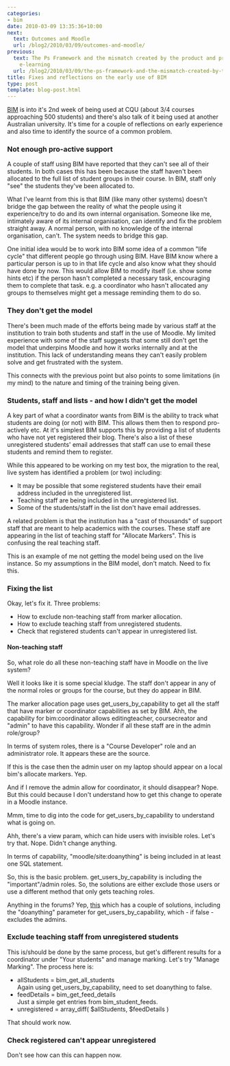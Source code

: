 ```yaml
---
categories:
- bim
date: 2010-03-09 13:35:36+10:00
next:
  text: Outcomes and Moodle
  url: /blog2/2010/03/09/outcomes-and-moodle/
previous:
  text: The Ps Framework and the mismatch created by the product and process of industrial
    e-learning
  url: /blog2/2010/03/09/the-ps-framework-and-the-mismatch-created-by-the-product-and-process-of-industrial-e-learning/
title: Fixes and reflections on the early use of BIM
type: post
template: blog-post.html
---
```

[BIM](/blog2/research/bam-blog-aggregation-management/) is into it's 2nd week of being used at CQU (about 3/4 courses approaching 500 students) and there's also talk of it being used at another Australian university. It's time for a couple of reflections on early experience and also time to identify the source of a common problem.

### Not enough pro-active support

A couple of staff using BIM have reported that they can't see all of their students. In both cases this has been because the staff haven't been allocated to the full list of student groups in their course. In BIM, staff only "see" the students they've been allocated to.

What I've learnt from this is that BIM (like many other systems) doesn't bridge the gap between the reality of what the people using it experience/try to do and its own internal organisation. Someone like me, intimately aware of its internal organisation, can identify and fix the problem straight away. A normal person, with no knowledge of the internal organisation, can't. The system needs to bridge this gap.

One initial idea would be to work into BIM some idea of a common "life cycle" that different people go through using BIM. Have BIM know where a particular person is up to in that life cycle and also know what they should have done by now. This would allow BIM to modify itself (i.e. show some hints etc) if the person hasn't completed a necessary task, encouraging them to complete that task. e.g. a coordinator who hasn't allocated any groups to themselves might get a message reminding them to do so.

### They don't get the model

There's been much made of the efforts being made by various staff at the institution to train both students and staff in the use of Moodle. My limited experience with some of the staff suggests that some still don't get the model that underpins Moodle and how it works internally and at the institution. This lack of understanding means they can't easily problem solve and get frustrated with the system.

This connects with the previous point but also points to some limitations (in my mind) to the nature and timing of the training being given.

### Students, staff and lists - and how I didn't get the model

A key part of what a coordinator wants from BIM is the ability to track what students are doing (or not) with BIM. This allows them then to respond pro-actively etc. At it's simplest BIM supports this by providing a list of students who have not yet registered their blog. There's also a list of these unregistered students' email addresses that staff can use to email these students and remind them to register.

While this appeared to be working on my test box, the migration to the real, live system has identified a problem (or two) including:

- It may be possible that some registered students have their email address included in the unregistered list.
- Teaching staff are being included in the unregistered list.
- Some of the students/staff in the list don't have email addresses.

A related problem is that the institution has a "cast of thousands" of support staff that are meant to help academics with the courses. These staff are appearing in the list of teaching staff for "Allocate Markers". This is confusing the real teaching staff.

This is an example of me not getting the model being used on the live instance. So my assumptions in the BIM model, don't match. Need to fix this.

### Fixing the list

Okay, let's fix it. Three problems:

- How to exclude non-teaching staff from marker allocation.
- How to exclude teaching staff from unregistered students.
- Check that registered students can't appear in unregistered list.

#### Non-teaching staff

So, what role do all these non-teaching staff have in Moodle on the live system?

Well it looks like it is some special kludge. The staff don't appear in any of the normal roles or groups for the course, but they do appear in BIM.

The marker allocation page uses get\_users\_by\_capability to get all the staff that have marker or coordinator capabilities as set by BIM. Ahh, the capability for bim:coordinator allows editingteacher, coursecreator and "admin" to have this capability. Wonder if all these staff are in the admin role/group?

In terms of system roles, there is a "Course Developer" role and an administrator role. It appears these are the source.

If this is the case then the admin user on my laptop should appear on a local bim's allocate markers. Yep.

And if I remove the admin allow for coordinator, it should disappear? Nope. But this could because I don't understand how to get this change to operate in a Moodle instance.

Mmm, time to dig into the code for get\_users\_by\_capability to understand what is going on.

Ahh, there's a view param, which can hide users with invisible roles. Let's try that. Nope. Didn't change anything.

In terms of capability, "moodle/site:doanything" is being included in at least one SQL statement.

So, this is the basic problem. get\_users\_by\_capability is including the "important"/admin roles. So, the solutions are either exclude those users or use a different method that only gets teaching roles.

Anything in the forums? Yep, [this](http://moodle.org/mod/forum/discuss.php?d=115636) which has a couple of solutions, including the "doanything" parameter for get\_users\_by\_capability, which - if false - excludes the admins.

### Exclude teaching staff from unregistered students

This is/should be done by the same process, but get's different results for a coordinator under "Your students" and manage marking. Let's try "Manage Marking". The process here is:

- allStudents = bim\_get\_all\_students  
    Again using get\_users\_by\_capability, need to set doanything to false.
- feedDetails = bim\_get\_feed\_details  
    Just a simple get entries from bim\_student\_feeds.
- unregistered = array\_diff( $allStudents, $feedDetails )

That should work now.

### Check registered can't appear unregistered

Don't see how can this can happen now.